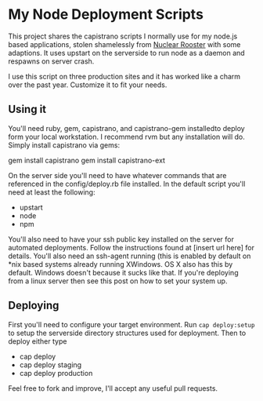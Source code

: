 # My Node Deployment Scripts
This project shares the capistrano scripts I normally use for my 
node.js based applications, stolen shamelessly from [Nuclear Rooster](http://dev.nuclearrooster.com/2010/07/18/capistrano-scripts-for-node-js/) with some adaptions. It uses upstart on the serverside to run
node as a daemon and respawns on server crash.

I use this script on three production sites and it has worked like a 
charm over the past year. Customize it to fit your needs.

## Using it
You'll need ruby, gem, capistrano, and capistrano-gem installedto deploy form your local workstation. I recommend rvm but any installation will do. Simply install capistrano via gems:

   gem install capistrano
   gem install capistrano-ext

On the server side you'll need to have whatever commands that are referenced in the config/deploy.rb file installed. In the default script you'll need at least the following:
  * upstart
  * node
  * npm

You'll also need to have your ssh public key installed on the server for automated deployments. Follow the instructions found at [insert url here] for details. You'll also need an ssh-agent running (this is enabled by default on *nix based systems already running XWindows. OS X also has this by default. Windows doesn't because it sucks like that. If you're deploying from a linux server then see this post on how to set your system up.


## Deploying
First you'll need to configure your target environment. Run `cap deploy:setup` to setup the serverside directory structures used for deployment. Then to deploy either type
  * cap deploy 
  * cap deploy staging
  * cap deploy production


Feel free to fork and improve, I'll accept any useful pull requests.
